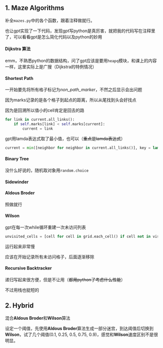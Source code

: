 ## 1. Maze Algorithms

补全`mazes.py`中的各个函数，跟着注释做就行。

也让gpt实现了一下代码，发现gpt写python是真厉害，就把我的代码写在注释里了，可以看看gpt是怎么简化代码以及python的妙用

#### Dijkstra 算法

emm，不熟悉python的数据结构，问了gpt应该是要用`heapq`模块，和课上的内容一样，这里实际上是广搜（Dijkstra的特例情况）

#### Shortest Path

一开始要先将所有格子标记为*non_path_marker*，不然之后显示会出问题

因为marks记录的是各个格子到起点的距离，所以从尾找到头会好找点

因为是回溯所以值小的cell肯定是回去的路

```python
for link in current.all_links():
    if self.marks[link] < self.marks[current]:
        current = link
```

gpt用lamda表达式取了最小值，也可以（~~重点是lamda表达式~~）

```python
current = min([neighbor for neighbor in current.all_links()], key = lambda cell: self.marks[cell])
```

#### Binary Tree

没什么好说的，随机取对象用`random.choice`

#### Sidewinder

#### Aldous Broder

照做就行

#### Wilson

gpt在每一次while循环重建一次未访问列表

```python
unvisited_cells = [cell for cell in grid.each_cell() if cell not in visited_cells]
```

运行起来非常慢

应该在开始记录所有未访问格子，后面逐渐移除

#### Recursive Backtracker

递归写起来很方便，但是不让用（~~都用python了考虑什么性能~~）

不过用栈也挺短的

## 2. Hybrid

混合**Aldous Broder**和**Wilson**算法

设定一个阈值，先使用**Aldous Broder**算法生成一部分迷宫，到达阈值后切换到**Wilson**，试了几个阈值(0.1, 0.25, 0.5, 0.75, 0.9)，感觉和**Wilson**速度区别不是很明显。

